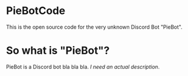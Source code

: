 # PieBotCode
This is the open source code for the very unknown Discord Bot "PieBot".
# So what is "PieBot"?
PieBot is a Discord bot bla bla bla. *I need an actual description*.
